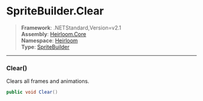 # SpriteBuilder.Clear

> **Framework**: .NETStandard,Version=v2.1  
> **Assembly**: [Heirloom.Core][0]  
> **Namespace**: [Heirloom][0]  
> **Type**: [SpriteBuilder][1]  

--------------------------------------------------------------------------------

### Clear()

Clears all frames and animations.

```cs
public void Clear()
```

[0]: ../Heirloom.Core.md
[1]: Heirloom.SpriteBuilder.md
